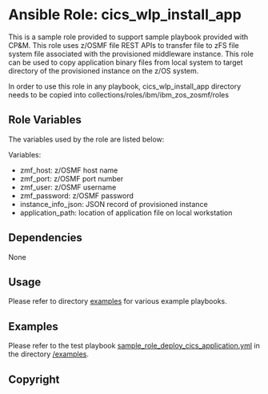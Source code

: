 
# Ansible Role: cics_wlp_install_app

This is a sample role provided to support sample playbook provided with CP&M.  This role uses z/OSMF file REST APIs to transfer file to zFS file system file associated with the provisioned middleware instance.  This role can be used to copy application binary files from local system to target directory of the provisioned instance on the z/OS system.

In order to use this role in any playbook, cics_wlp_install_app directory needs to be copied into collections/roles/ibm/ibm_zos_zosmf/roles

## Role Variables

The variables used by the role are listed below:

Variables:

- zmf_host: z/OSMF host name
- zmf_port: z/OSMF port number
- zmf_user: z/OSMF username
- zmf_password: z/OSMF password
- instance_info_json: JSON record of provisioned instance
- application_path: location of application file on local workstation

## Dependencies

None

## Usage

Please refer to directory [examples](../../examples/README.md) for various example playbooks.

## Examples

Please refer to the test playbook [sample_role_deploy_cics_application.yml](../../../sample_role_deploy_cics_application.yml) in the directory [/examples](../../../README.md).

## Copyright
